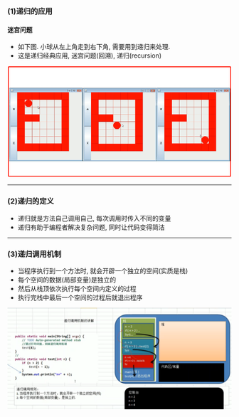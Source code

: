 ### (1)递归的应用
#### 迷宫问题
- 如下图. 小球从左上角走到右下角, 需要用到递归来处理.
- 这是递归经典应用, 迷宫问题(回溯), 递归(recursion)

![小球递归](../99.images/2020-05-05-11-15-13.png)

****
### (2)递归的定义
- 递归就是方法自己调用自己, 每次调用时传入不同的变量
- 递归有助于编程者解决复杂问题, 同时让代码变得简洁

****
### (3)递归调用机制
- 当程序执行到一个方法时, 就会开辟一个独立的空间(实质是栈)
- 每个空间的数据(局部变量)是独立的
- 然后从栈顶依次执行每个空间内定义的过程
- 执行完栈中最后一个空间的过程后就退出程序

![递归调用机制](../99.images/2020-05-05-13-44-23.png)